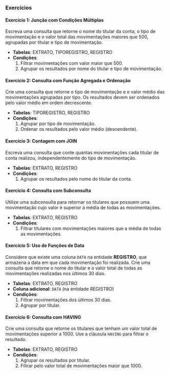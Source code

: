 ### Exercícios

#### **Exercício 1: Junção com Condições Múltiplas**
Escreva uma consulta que retorne o nome do titular da conta, o tipo de movimentação e o valor total das movimentações maiores que 500, agrupadas por titular e tipo de movimentação.

- **Tabelas**: EXTRATO, TIPOREGISTRO, REGISTRO
- **Condições**:
  1. Filtrar movimentações com valor maior que 500.
  2. Agrupar os resultados por nome do titular e tipo de movimentação.


#### **Exercício 2: Consulta com Função Agregada e Ordenação**
Crie uma consulta que retorne o tipo de movimentação e o valor médio das movimentações agrupadas por tipo. Os resultados devem ser ordenados pelo valor médio em ordem decrescente.

- **Tabelas**: TIPOREGISTRO, REGISTRO
- **Condições**:
  1. Agrupar por tipo de movimentação.
  2. Ordenar os resultados pelo valor médio (descendente).


#### **Exercício 3: Contagem com JOIN**
Escreva uma consulta que conte quantas movimentações cada titular de conta realizou, independentemente do tipo de movimentação.

- **Tabelas**: EXTRATO, REGISTRO
- **Condições**:
  1. Agrupar os resultados pelo nome do titular da conta.



#### **Exercício 4: Consulta com Subconsulta**
Utilize uma subconsulta para retornar os titulares que possuem uma movimentação cujo valor é superior à média de todas as movimentações.

- **Tabelas**: EXTRATO, REGISTRO
- **Condições**:
  1. Filtrar titulares com movimentações maiores que a média de todas as movimentações.


#### **Exercício 5: Uso de Funções de Data**
Considere que existe uma coluna `DATA` na entidade **REGISTRO**, que armazena a data em que cada movimentação foi realizada. Crie uma consulta que retorne o nome do titular e o valor total de todas as movimentações realizadas nos últimos 30 dias.

- **Tabelas**: EXTRATO, REGISTRO
- **Coluna adicional**: `DATA` (na entidade REGISTRO)
- **Condições**:
  1. Filtrar movimentações dos últimos 30 dias.
  2. Agrupar por titular.


#### **Exercício 6: Consulta com HAVING**
Crie uma consulta que retorne os titulares que tenham um valor total de movimentações superior a 1000. Use a cláusula `HAVING` para filtrar o resultado.

- **Tabelas**: EXTRATO, REGISTRO
- **Condições**:
  1. Agrupar os resultados por titular.
  2. Filtrar pelo valor total de movimentações maior que 1000.
